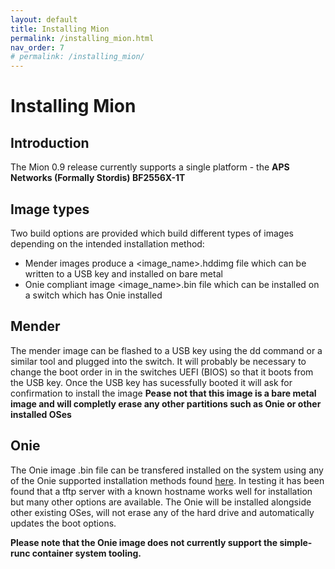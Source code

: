```yaml
---
layout: default
title: Installing Mion
permalink: /installing_mion.html
nav_order: 7
# permalink: /installing_mion/
---
```


Installing Mion
========

Introduction
-------
The Mion 0.9 release currently supports a single platform - the **APS Networks (Formally Stordis) BF2556X-1T** 

Image types
-------

Two build options are provided which build different types of images depending on the intended installation method:
* Mender images produce a <image_name>.hddimg file which can be written to a USB key and installed on bare metal
* Onie compliant image <image_name>.bin file which can be installed on a switch which has Onie installed

Mender
-------
The mender image can be flashed to a USB key using the dd command or a similar tool and plugged into the switch. 
It will probably be necessary to change the boot order in in the switches UEFI (BIOS) so that it boots from the USB key.
Once the USB key has sucessfully booted it will ask for confirmation to install the image
**Pease not that this image is a bare metal image and will completly erase any other partitions such as Onie or other installed OSes**

Onie
-------
The Onie image .bin file can be transfered installed on the system using any of the Onie supported installation methods found [here](https://opencomputeproject.github.io/onie/user-guide/index.html).
In testing it has been found that a tftp server with a known hostname works well for installation but many other options are available.
The Onie will be installed alongside other existing OSes, will not erase any of the hard drive and automatically updates the boot options.

**Please note that the Onie image does not currently support the simple-runc container system tooling.**
